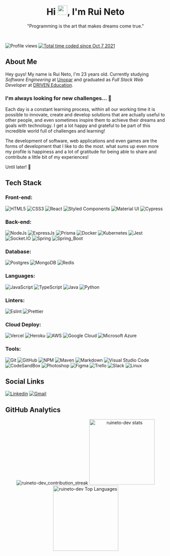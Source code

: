 <h1 align='center'>Hi <img src="https://raw.githubusercontent.com/kaueMarques/kaueMarques/master/hi.gif" width="30px" height="30px">, I'm Rui Neto</h1>
<p align='center'>
  "Programming is the art that makes dreams come true."
</p>

<br />

<p align="left"> 
  <img src="https://komarev.com/ghpvc/?username=ruineto-dev&color=blue" alt="Profile views">

  <a href="https://wakatime.com/@139a4c52-8b15-48ba-8ed1-a3e108ef6a3f">
    <img src="https://wakatime.com/badge/user/139a4c52-8b15-48ba-8ed1-a3e108ef6a3f.svg" alt="Total time coded since Oct 7 2021" />
  </a>
</p>

## About Me

Hey guys! My name is Rui Neto, I'm 23 years old. Currently studying _Software Engineering_ at [Unopar](https://www.unopar.com.br/) and graduated as _Full Stack Web Developer_ at [DRIVEN Education](https://www.driven.com.br/).

### I'm always looking for new challenges... 🔭

Each day is a constant learning process, within all our working time it is possible to innovate, create and develop solutions that
are actually useful to other people, and even sometimes inspire them to achieve their dreams and goals with technology. I get a lot
happy and grateful to be part of this incredible world full of challenges and learning!

The development of software, web applications and even games are the forms of development that I like to do the most. what sums up
even more my profile is happiness and a lot of gratitude for being able to share and contribute a little bit of my experiences!

Until later! 👋

## Tech Stack

### Front-end:

![HTML5](https://img.shields.io/badge/html5-%23E34F26.svg?style=for-the-badge&logo=html5&logoColor=white)
![CSS3](https://img.shields.io/badge/css3-%231572B6.svg?style=for-the-badge&logo=css3&logoColor=white)
![React](https://img.shields.io/badge/react-%2320232a.svg?style=for-the-badge&logo=react&logoColor=%2361DAFB)
![Styled Components](https://img.shields.io/badge/styled--components-DB7093?style=for-the-badge&logo=styled-components&logoColor=white)
![Material UI](https://img.shields.io/badge/Material%20UI-007FFF?style=for-the-badge&logo=mui&logoColor=white)
![Cypress](https://img.shields.io/badge/Cypress-17202C?style=for-the-badge&logo=cypress&logoColor=white)

### Back-end:

![NodeJs](https://img.shields.io/badge/node.js-6DA55F?style=for-the-badge&logo=node.js&logoColor=white)
![ExpressJs](https://img.shields.io/badge/Express.js-000000?style=for-the-badge&logo=express&logoColor=white)
![Prisma](https://img.shields.io/badge/Prisma-3982CE?style=for-the-badge&logo=Prisma&logoColor=white)
![Docker](https://img.shields.io/badge/Docker-2CA5E0?style=for-the-badge&logo=docker&logoColor=white)
![Kubernetes](https://img.shields.io/badge/kubernetes-326ce5.svg?&style=for-the-badge&logo=kubernetes&logoColor=white)
![Jest](https://img.shields.io/badge/Jest-C21325?style=for-the-badge&logo=jest&logoColor=white)
![Socket.IO](https://img.shields.io/badge/Socket.io-010101?&style=for-the-badge&logo=Socket.io&logoColor=white)
![Spring](https://img.shields.io/badge/Spring-6DB33F?style=for-the-badge&logo=spring&logoColor=white)
![Spring_Boot](https://img.shields.io/badge/Spring_Boot-F2F4F9?style=for-the-badge&logo=spring-boot)

### Database:

![Postgres](https://img.shields.io/badge/postgres-%23316192.svg?style=for-the-badge&logo=postgresql&logoColor=white)
![MongoDB](https://img.shields.io/badge/MongoDB-%234ea94b.svg?style=for-the-badge&logo=mongodb&logoColor=white)
![Redis](https://img.shields.io/badge/redis-%23DD0031.svg?&style=for-the-badge&logo=redis&logoColor=white)

### Languages:

![JavaScript](https://img.shields.io/badge/javascript-%23323330.svg?style=for-the-badge&logo=javascript&logoColor=%23F7DF1E)
![TypeScript](https://img.shields.io/badge/typescript-%23007ACC.svg?style=for-the-badge&logo=typescript&logoColor=white)
![Java](https://img.shields.io/badge/java-%23ED8B00.svg?style=for-the-badge&logo=java&logoColor=white)
![Python](https://img.shields.io/badge/python-3670A0?style=for-the-badge&logo=python&logoColor=ffdd54)

### Linters:

![Eslint](https://img.shields.io/badge/eslint-3A33D1?style=for-the-badge&logo=eslint&logoColor=white)
![Prettier](https://img.shields.io/badge/prettier-1A2C34?style=for-the-badge&logo=prettier&logoColor=F7BA3E)

### Cloud Deploy:

![Vercel](https://img.shields.io/badge/Vercel-000000?style=for-the-badge&logo=vercel&logoColor=white)
![Heroku](https://img.shields.io/badge/Heroku-430098?style=for-the-badge&logo=heroku&logoColor=white)
![AWS](https://img.shields.io/badge/Amazon_AWS-FF9900?style=for-the-badge&logo=amazonaws&logoColor=white)
![Google Cloud](https://img.shields.io/badge/Google_Cloud-4285F4?style=for-the-badge&logo=google-cloud&logoColor=white)
![Microsoft Azure](https://img.shields.io/badge/microsoft%20azure-0089D6?style=for-the-badge&logo=microsoft-azure&logoColor=white)

### Tools:

![Git](https://img.shields.io/badge/GIT-E44C30?style=for-the-badge&logo=git&logoColor=white)
![GitHub](https://img.shields.io/badge/GitHub-100000?style=for-the-badge&logo=github&logoColor=white)
![NPM](https://img.shields.io/badge/npm-CB3837?style=for-the-badge&logo=npm&logoColor=white)
![Maven](https://img.shields.io/badge/apache_maven-C71A36?style=for-the-badge&logo=apachemaven&logoColor=white)
![Markdown](https://img.shields.io/badge/Markdown-000000?style=for-the-badge&logo=markdown&logoColor=white)
![Visual Studio Code](https://img.shields.io/badge/Visual_Studio_Code-0078D4?style=for-the-badge&logo=visual%20studio%20code&logoColor=white)
![CodeSandBox](https://img.shields.io/badge/Codesandbox-000000?style=for-the-badge&logo=CodeSandbox&logoColor=white)
![Photoshop](https://img.shields.io/badge/Adobe%20Photoshop-31A8FF?style=for-the-badge&logo=Adobe%20Photoshop&logoColor=black)
![Figma](https://img.shields.io/badge/Figma-F24E1E?style=for-the-badge&logo=figma&logoColor=white)
![Trello](https://img.shields.io/badge/Trello-0052CC?style=for-the-badge&logo=trello&logoColor=white)
![Slack](https://img.shields.io/badge/Slack-4A154B?style=for-the-badge&logo=slack&logoColor=white)
![Linux](https://img.shields.io/badge/Linux-FCC624?style=for-the-badge&logo=linux&logoColor=black)

## Social Links

[![Linkedin](https://img.shields.io/badge/LinkedIn-0077B5?style=for-the-badge&logo=linkedin&logoColor=white)](https://www.linkedin.com/in/rui-neto/)
[![Gmail](https://img.shields.io/badge/Gmail-D14836?style=for-the-badge&logo=gmail&logoColor=white)](mailto:ruineto11@gmail.com)

## GitHub Analytics

<div align="center">
  <img src="https://github-readme-streak-stats.herokuapp.com?user=ruineto-dev&hide_border=true&date_format=M%20j%5B%2C%20Y%5D&ring=5194F0&fire=5194F0&currStreakLabel=5194F0" alt="ruineto-dev_contribution_streak" />

  <img height="205em" alt="ruineto-dev stats" src="https://github-readme-stats.vercel.app/api?username=ruineto-dev&show_icons=true&hide_border=true" />

  <img height="205em" alt="ruineto-dev Top Languages" src="https://github-readme-stats.vercel.app/api/top-langs/?username=ruineto-dev" />
</div>
